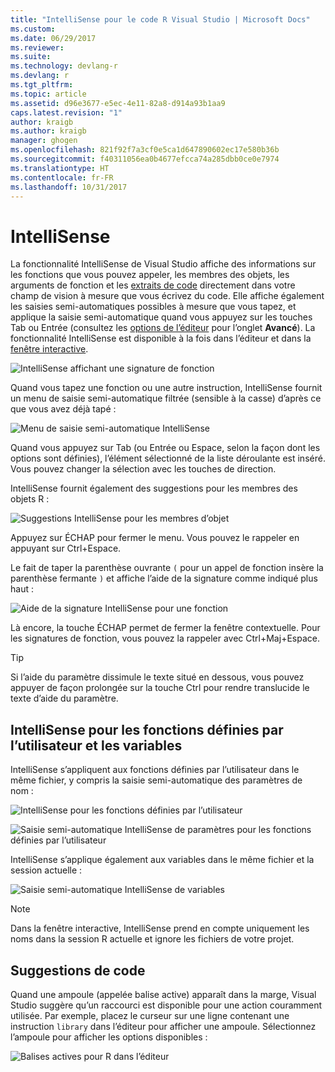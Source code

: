 ```yaml
---
title: "IntelliSense pour le code R Visual Studio | Microsoft Docs"
ms.custom: 
ms.date: 06/29/2017
ms.reviewer: 
ms.suite: 
ms.technology: devlang-r
ms.devlang: r
ms.tgt_pltfrm: 
ms.topic: article
ms.assetid: d96e3677-e5ec-4e11-82a8-d914a93b1aa9
caps.latest.revision: "1"
author: kraigb
ms.author: kraigb
manager: ghogen
ms.openlocfilehash: 821f92f7a3cf0e5ca1d647890602ec17e580b36b
ms.sourcegitcommit: f40311056ea0b4677efcca74a285dbb0ce0e7974
ms.translationtype: HT
ms.contentlocale: fr-FR
ms.lasthandoff: 10/31/2017
---
```

# <a name="intellisense"></a>IntelliSense

La fonctionnalité IntelliSense de Visual Studio affiche des informations sur les fonctions que vous pouvez appeler, les membres des objets, les arguments de fonction et les [extraits de code](code-snippets.md) directement dans votre champ de vision à mesure que vous écrivez du code. Elle affiche également les saisies semi-automatiques possibles à mesure que vous tapez, et applique la saisie semi-automatique quand vous appuyez sur les touches Tab ou Entrée (consultez les [options de l’éditeur](code-editing.md#editor-options) pour l’onglet **Avancé**). La fonctionnalité IntelliSense est disponible à la fois dans l’éditeur et dans la [fenêtre interactive](interactive-repl.md).

![IntelliSense affichant une signature de fonction](media/intellisense-function-signature.png) 

Quand vous tapez une fonction ou une autre instruction, IntelliSense fournit un menu de saisie semi-automatique filtrée (sensible à la casse) d’après ce que vous avez déjà tapé :

![Menu de saisie semi-automatique IntelliSense](media/intellisense-auto-complete-menu.png)

Quand vous appuyez sur Tab (ou Entrée ou Espace, selon la façon dont les options sont définies), l’élément sélectionné de la liste déroulante est inséré. Vous pouvez changer la sélection avec les touches de direction. 

IntelliSense fournit également des suggestions pour les membres des objets R :
 
![Suggestions IntelliSense pour les membres d’objet](media/intellisense-auto-complete-r-objects.png)
 
Appuyez sur ÉCHAP pour fermer le menu. Vous pouvez le rappeler en appuyant sur Ctrl+Espace.

Le fait de taper la parenthèse ouvrante `(` pour un appel de fonction insère la parenthèse fermante `)` et affiche l’aide de la signature comme indiqué plus haut :

![Aide de la signature IntelliSense pour une fonction](media/intellisense-function-signature.png)

Là encore, la touche ÉCHAP permet de fermer la fenêtre contextuelle. Pour les signatures de fonction, vous pouvez la rappeler avec Ctrl+Maj+Espace.

> [!Tip]
> Si l’aide du paramètre dissimule le texte situé en dessous, vous pouvez appuyer de façon prolongée sur la touche Ctrl pour rendre translucide le texte d’aide du paramètre.

## <a name="intellisense-for-user-defined-functions-and-variables"></a>IntelliSense pour les fonctions définies par l’utilisateur et les variables

IntelliSense s’appliquent aux fonctions définies par l’utilisateur dans le même fichier, y compris la saisie semi-automatique des paramètres de nom :

![IntelliSense pour les fonctions définies par l’utilisateur](media/intellisense-same-file-functions.png)

![Saisie semi-automatique IntelliSense de paramètres pour les fonctions définies par l’utilisateur](media/intellisense-parameter-completion.png)

IntelliSense s’applique également aux variables dans le même fichier et la session actuelle :

![Saisie semi-automatique IntelliSense de variables](media/intellisense-variable-completion.png)

> [!Note]
> Dans la fenêtre interactive, IntelliSense prend en compte uniquement les noms dans la session R actuelle et ignore les fichiers de votre projet.

## <a name="code-suggestions"></a>Suggestions de code

Quand une ampoule (appelée balise active) apparaît dans la marge, Visual Studio suggère qu’un raccourci est disponible pour une action couramment utilisée. Par exemple, placez le curseur sur une ligne contenant une instruction `library` dans l’éditeur pour afficher une ampoule. Sélectionnez l’ampoule pour afficher les options disponibles :

![Balises actives pour R dans l’éditeur](media/intellisense-smart-tags.png)
